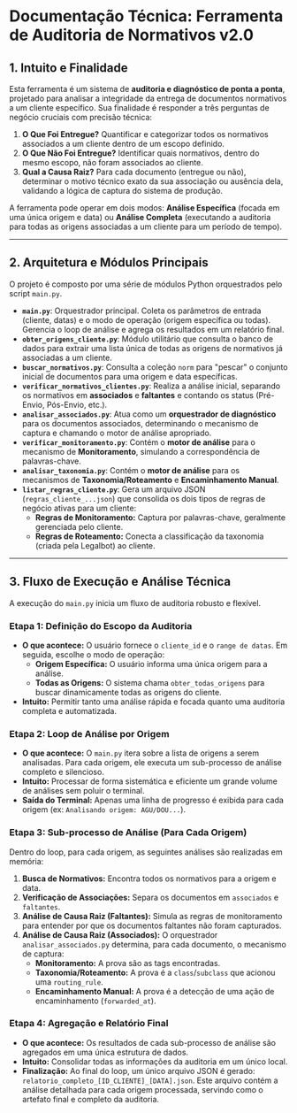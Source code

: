# Documentação Técnica: Ferramenta de Auditoria de Normativos v2.0

## 1. Intuito e Finalidade

Esta ferramenta é um sistema de **auditoria e diagnóstico de ponta a ponta**, projetado para analisar a integridade da entrega de documentos normativos a um cliente específico. Sua finalidade é responder a três perguntas de negócio cruciais com precisão técnica:

1.  **O Que Foi Entregue?** Quantificar e categorizar todos os normativos associados a um cliente dentro de um escopo definido.
2.  **O Que Não Foi Entregue?** Identificar quais normativos, dentro do mesmo escopo, não foram associados ao cliente.
3.  **Qual a Causa Raiz?** Para cada documento (entregue ou não), determinar o motivo técnico exato da sua associação ou ausência dela, validando a lógica de captura do sistema de produção.

A ferramenta pode operar em dois modos: **Análise Específica** (focada em uma única origem e data) ou **Análise Completa** (executando a auditoria para todas as origens associadas a um cliente para um período de tempo).

---

## 2. Arquitetura e Módulos Principais

O projeto é composto por uma série de módulos Python orquestrados pelo script `main.py`.

-   **`main.py`**: Orquestrador principal. Coleta os parâmetros de entrada (cliente, datas) e o modo de operação (origem específica ou todas). Gerencia o loop de análise e agrega os resultados em um relatório final.
-   **`obter_origens_cliente.py`**: Módulo utilitário que consulta o banco de dados para extrair uma lista única de todas as origens de normativos já associadas a um cliente.
-   **`buscar_normativos.py`**: Consulta a coleção `norm` para "pescar" o conjunto inicial de documentos para uma origem e data específicas.
-   **`verificar_normativos_clientes.py`**: Realiza a análise inicial, separando os normativos em **associados** e **faltantes** e contando os status (Pré-Envio, Pós-Envio, etc.).
-   **`analisar_associados.py`**: Atua como um **orquestrador de diagnóstico** para os documentos associados, determinando o mecanismo de captura e chamando o motor de análise apropriado.
-   **`verificar_monitoramento.py`**: Contém o **motor de análise** para o mecanismo de **Monitoramento**, simulando a correspondência de palavras-chave.
-   **`analisar_taxonomia.py`**: Contém o **motor de análise** para os mecanismos de **Taxonomia/Roteamento** e **Encaminhamento Manual**.
-   **`listar_regras_cliente.py`**: Gera um arquivo JSON (`regras_cliente_...json`) que consolida os dois tipos de regras de negócio ativas para um cliente:
    -   **Regras de Monitoramento:** Captura por palavras-chave, geralmente gerenciada pelo cliente.
    -   **Regras de Roteamento:** Conecta a classificação da taxonomia (criada pela Legalbot) ao cliente.

---

## 3. Fluxo de Execução e Análise Técnica

A execução do `main.py` inicia um fluxo de auditoria robusto e flexível.

### Etapa 1: Definição do Escopo da Auditoria
-   **O que acontece:** O usuário fornece o `cliente_id` e o `range de datas`. Em seguida, escolhe o modo de operação:
    -   **Origem Específica:** O usuário informa uma única origem para a análise.
    -   **Todas as Origens:** O sistema chama `obter_todas_origens` para buscar dinamicamente todas as origens do cliente.
-   **Intuito:** Permitir tanto uma análise rápida e focada quanto uma auditoria completa e automatizada.

### Etapa 2: Loop de Análise por Origem
-   **O que acontece:** O `main.py` itera sobre a lista de origens a serem analisadas. Para cada origem, ele executa um sub-processo de análise completo e silencioso.
-   **Intuito:** Processar de forma sistemática e eficiente um grande volume de análises sem poluir o terminal.
-   **Saída do Terminal:** Apenas uma linha de progresso é exibida para cada origem (ex: `Analisando origem: AGU/DOU...`).

### Etapa 3: Sub-processo de Análise (Para Cada Origem)
Dentro do loop, para cada origem, as seguintes análises são realizadas em memória:
1.  **Busca de Normativos:** Encontra todos os normativos para a origem e data.
2.  **Verificação de Associações:** Separa os documentos em `associados` e `faltantes`.
3.  **Análise de Causa Raiz (Faltantes):** Simula as regras de monitoramento para entender por que os documentos faltantes não foram capturados.
4.  **Análise de Causa Raiz (Associados):** O orquestrador `analisar_associados.py` determina, para cada documento, o mecanismo de captura:
    -   **Monitoramento:** A prova são as tags encontradas.
    -   **Taxonomia/Roteamento:** A prova é a `class`/`subclass` que acionou uma `routing_rule`.
    -   **Encaminhamento Manual:** A prova é a detecção de uma ação de encaminhamento (`forwarded_at`).

### Etapa 4: Agregação e Relatório Final
-   **O que acontece:** Os resultados de cada sub-processo de análise são agregados em uma única estrutura de dados.
-   **Intuito:** Consolidar todas as informações da auditoria em um único local.
-   **Finalização:** Ao final do loop, um único arquivo JSON é gerado: `relatorio_completo_[ID_CLIENTE]_[DATA].json`. Este arquivo contém a análise detalhada para cada origem processada, servindo como o artefato final e completo da auditoria.
